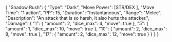 { "Shadow Rush": { "Type": "Dark", "Move Power": [STR/DEX ], "Move
Time": "1 action", "PP": 15, "Duration": "Instantaneous", "Range":
"Melee", "Description": "An attack that is so harsh, it also hurts the
attacker.", "Damage": { "1": { "amount": 2, "dice\_max": 4, "move": true
}, "5": { "amount": 1, "dice\_max": 10, "move": true }, "10": {
"amount": 2, "dice\_max": 8, "move": true }, "17": { "amount": 2,
"dice\_max": 12, "move": true } } } }

